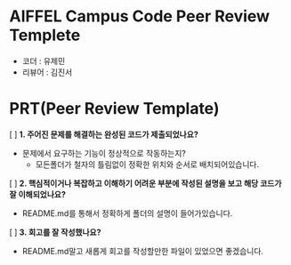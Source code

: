 # AIFFEL Campus Code Peer Review Templete
- 코더 : 유제민
- 리뷰어 : 김진서


# PRT(Peer Review Template)
[ ]  **1. 주어진 문제를 해결하는 완성된 코드가 제출되었나요?**
- 문제에서 요구하는 기능이 정상적으로 작동하는지?
    - 모든폴더가 철자의 틀림없이 정확한 위치와 순서로 배치되어있습니다.
    
[ ]  **2. 핵심적이거나 복잡하고 이해하기 어려운 부분에 작성된 설명을 보고 해당 코드가 잘 이해되었나요?**
- README.md를 통해서 정확하게 폴더의 설명이 들어가있습니다.
        
[ ]  **3. 회고를 잘 작성했나요?**
-  README.md말고 새롭게 회고를 작성할만한 파일이 있었으면 좋겠습니다.
